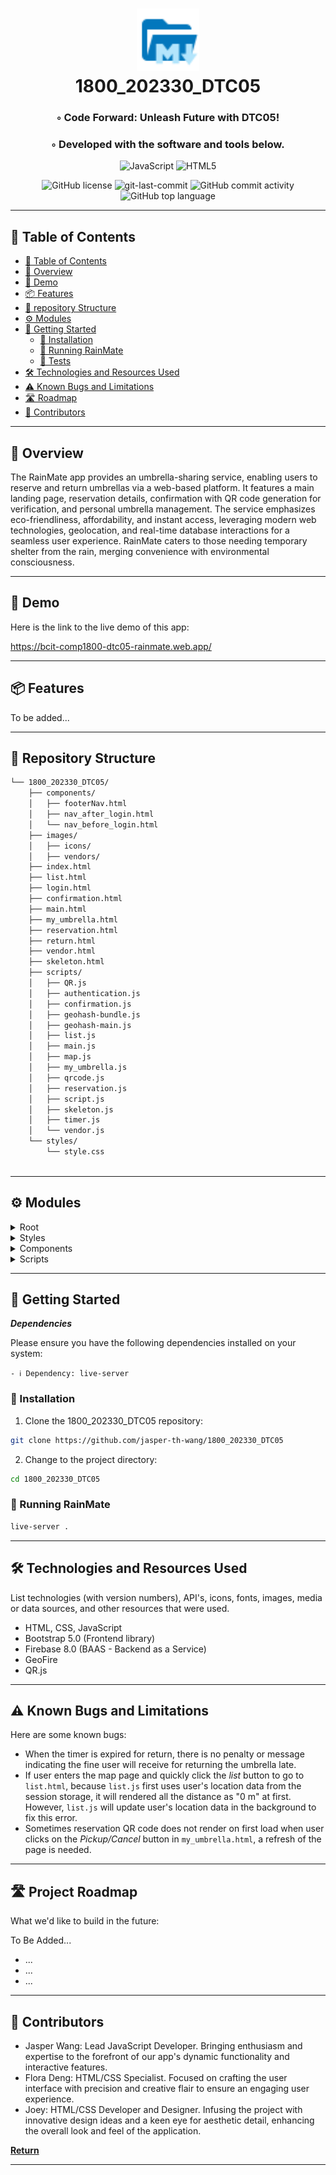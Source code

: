 <div align="center">
<h1 align="center">
<img src="https://raw.githubusercontent.com/PKief/vscode-material-icon-theme/ec559a9f6bfd399b82bb44393651661b08aaf7ba/icons/folder-markdown-open.svg" width="100" />
<br>1800_202330_DTC05</h1>
<h3>◦ Code Forward: Unleash Future with DTC05!</h3>
<h3>◦ Developed with the software and tools below.</h3>

<p align="center">
<img src="https://img.shields.io/badge/JavaScript-F7DF1E.svg?style=flat-square&logo=JavaScript&logoColor=black" alt="JavaScript" />
<img src="https://img.shields.io/badge/HTML5-E34F26.svg?style=flat-square&logo=HTML5&logoColor=white" alt="HTML5" />
</p>
<img src="https://img.shields.io/github/license/jasper-th-wang/1800_202330_DTC05?style=flat-square&color=5D6D7E" alt="GitHub license" />
<img src="https://img.shields.io/github/last-commit/jasper-th-wang/1800_202330_DTC05?style=flat-square&color=5D6D7E" alt="git-last-commit" />
<img src="https://img.shields.io/github/commit-activity/m/jasper-th-wang/1800_202330_DTC05?style=flat-square&color=5D6D7E" alt="GitHub commit activity" />
<img src="https://img.shields.io/github/languages/top/jasper-th-wang/1800_202330_DTC05?style=flat-square&color=5D6D7E" alt="GitHub top language" />
</div>

---

## 📖 Table of Contents
- [📖 Table of Contents](#-table-of-contents)
- [📍 Overview](#-overview)
- [🎈 Demo](#-demo)
- [📦 Features](#-features)
- [📂 repository Structure](#-repository-structure)
- [⚙️ Modules](#modules)
- [🚀 Getting Started](#-getting-started)
    - [🔧 Installation](#-installation)
    - [🤖 Running RainMate](#-running-rainmate)
    - [🧪 Tests](#-tests)
- [🛠️ Technologies and Resources Used](#-technologies-and-resources-used)
- [⚠️ Known Bugs and Limitations](#-known-bugs-and-limitations)
- [🛣 Roadmap](#-roadmap)
- [👏 Contributors](#-contributors)

---


## 📍 Overview

The RainMate app provides an umbrella-sharing service, enabling users to reserve and return umbrellas via a web-based platform. It features a main landing page, reservation details, confirmation with QR code generation for verification, and personal umbrella management. The service emphasizes eco-friendliness, affordability, and instant access, leveraging modern web technologies, geolocation, and real-time database interactions for a seamless user experience. RainMate caters to those needing temporary shelter from the rain, merging convenience with environmental consciousness.


---

## 🎈 Demo

Here is the link to the live demo of this app:

https://bcit-comp1800-dtc05-rainmate.web.app/

---

## 📦 Features

To be added...

---


## 📂 Repository Structure

```sh
└── 1800_202330_DTC05/
    ├── components/
    │   ├── footerNav.html
    │   ├── nav_after_login.html
    │   └── nav_before_login.html
    ├── images/
    │   ├── icons/
    │   ├── vendors/
    ├── index.html
    ├── list.html
    ├── login.html
    ├── confirmation.html
    ├── main.html
    ├── my_umbrella.html
    ├── reservation.html
    ├── return.html
    ├── vendor.html
    ├── skeleton.html
    ├── scripts/
    │   ├── QR.js
    │   ├── authentication.js
    │   ├── confirmation.js
    │   ├── geohash-bundle.js
    │   ├── geohash-main.js
    │   ├── list.js
    │   ├── main.js
    │   ├── map.js
    │   ├── my_umbrella.js
    │   ├── qrcode.js
    │   ├── reservation.js
    │   ├── script.js
    │   ├── skeleton.js
    │   ├── timer.js
    │   └── vendor.js
    └── styles/
        └── style.css
    

```

---


## ⚙️ Modules

<details closed><summary>Root</summary>

| File                                                                                                 | Summary                                                                                                                                                                                                                                                                                                                                                                                                                                                                                                                                                                                                                                                                                            |
| ---                                                                                                  | ---                                                                                                                                                                                                                                                                                                                                                                                                                                                                                                                                                                                                                                                                                                |
| [index.html](https://github.com/jasper-th-wang/1800_202330_DTC05/blob/main/index.html)               | The provided code is an HTML template for the main landing page of RainMate, an umbrella-sharing service app. It includes metadata, links to jQuery, Bootstrap, Firebase libraries, Google Fonts, and stylesheets. The body consists of a navigation bar, a welcome section promoting the service, a section explaining its benefits (Instant Access, Affordable, Eco-friendly), a video demonstrating app usage, a signup prompt, and a footer with copyright and contact links. JavaScript at the bottom ensures users start logged out. The associated directory structure suggests various HTML pages, UI components, images, and scripts, indicating a feature-rich web application.          |
| [reservation.html](https://github.com/jasper-th-wang/1800_202330_DTC05/blob/main/reservation.html)   | This HTML file is a template for a Reservation Details page as part of the RainMate umbrella rental service. It outlines rental rules and provides confirm/cancel actions. It leverages Bootstrap for styling, loads custom styles, and integrates Firebase for backend services. The page dynamically loads navigation and footer components, likely through the referenced JavaScript files. It requires the user to adhere to rental timings, return policies, and provides guidance for cancellations and emergencies.                                                                                                                                                                         |
| [confirmation.html](https://github.com/jasper-th-wang/1800_202330_DTC05/blob/main/confirmation.html) | This HTML document is a reservation confirmation page equipped with Bootstrap and jQuery, leveraging Firebase for backend functionalities. It displays a success message confirming a user's reservation and provides QR code functionality, likely for reservation verification. There are links to return to the main map or to view personal umbrella details. Additional scripts enhance page interactivity and connectivity with backend services, while custom styles are applied for visual presentation.                                                                                                                                                                                   |
| [my_umbrella.html](https://github.com/jasper-th-wang/1800_202330_DTC05/blob/main/my_umbrella.html)   | This HTML file is for the My Umbrella page of RainMate, a web application for umbrella reservation. It includes a welcome message, timer display, reservation details, QR code modal, and navigational elements. It utilizes Bootstrap for layout and styling, jQuery for DOM manipulation, and Firebase for backend services—authentication, database, and storage. Custom scripts manage UI interactions and the app's functionality. Google fonts and Material icons are used for typography and UI icons, with custom styling for the umbrella icon.                                                                                                                                           |
| [list.html](https://github.com/jasper-th-wang/1800_202330_DTC05/blob/main/list.html)                 | The HTML document list.html serves as the listing page for the RainMate app, setting up a web interface that includes a navbar, a content section with a distance filter and a results display, and a footer. It employs Bootstrap for styling, loads fonts from Google (Bree Serif, Pacifico, Tilt Neon, and Barlow), and uses Firebase for backend services. Custom styling is applied from style.css. The page features interactive elements for filtering results based on distance and dynamically displaying vendor information within a template. JavaScript files for functionality are linked at the bottom.                                                                              |
| [skeleton.html](https://github.com/jasper-th-wang/1800_202330_DTC05/blob/main/skeleton.html)         | The provided HTML skeleton template, named `skeleton.html`, is part of a project named RainMate. It defines the base structure for web pages with essential meta tags, links to jQuery, Bootstrap CDN, Google Fonts, Firebase Libraries for authentication and Firestore, and a Google Material Icons stylesheet. The file also links to a custom global stylesheet and includes a loader animation. It preloads components for the navbar and initializes Firebase and other scripts essential for the application's functionality.                                                                                                                                                               |
| [login.html](https://github.com/jasper-th-wang/1800_202330_DTC05/blob/main/login.html)               | The HTML code renders a login page for RainMate, utilizing Bootstrap for styling and responsive design, along with jQuery. It includes Google Fonts and Material Icons for aesthetics. The page integrates Firebase for user authentication, employing Firebase libraries for managing the app, authentication, and UI components. It loads custom styles from style.css in the styles directory and JavaScript for functional aspects from authentication.js and skeleton.js in the scripts directory, with Firebase configuration presumably in firebaseAPI.js. The body consists of a navigation bar, a container with a login prompt, and placeholders for Firebase UI and a loader animation. |
| [main.html](https://github.com/jasper-th-wang/1800_202330_DTC05/blob/main/main.html)                 | The provided code is an HTML page for RainMate, which includes headers with CSS and JS resources such as Bootstrap, jQuery, Firebase, Google Fonts, and Mapbox. The body contains a loader animation, a toggling navbar to switch between Map and List views, a Mapbox container for displaying maps, and a footer navigation bar. Additionally, there are references to custom scripts and styles for page functionality and aesthetics.                                                                                                                                                                                                                                                          |
| [vendor.html](https://github.com/jasper-th-wang/1800_202330_DTC05/blob/main/vendor.html)             | The HTML page, vendor.html, is a part of a web application named RainMate that deals with umbrella reservations. It utilizes jQuery, Bootstrap, Google Fonts, Google Material Icons, and Firebase for functionality and styling. The page shows a vendor's details, including an image, availability of umbrellas, location, operational hours, and contact information. It features dynamic elements such as buttons for reserving and returning umbrellas, with conditions for display. The navigation bar and footer are modular components, and specific scripts for page behavior and Firebase implementation are linked.                                                                     |
| [return.html](https://github.com/jasper-th-wang/1800_202330_DTC05/blob/main/return.html)             | The return.html page provides instructions and conditions for returning an umbrella to a participating store, within a two-day limit to avoid additional fees. It includes navigational elements, loading indicators, and scripts for QR code generation and Firebase integration, alongside external libraries like jQuery, Bootstrap, and Google Fonts, enhancing functionality and design aesthetics. It also contains back-navigation and action buttons linked to the application's map and user-specific umbrella information.                                                                                                                                                               |

</details>

<details closed><summary>Styles</summary>

| File                                                                                        | Summary                                                                                                                                                                                                                                                                                                                                                                                                                                                                                                                                                                                                                                                                                                                                                                           |
| ---                                                                                         | ---                                                                                                                                                                                                                                                                                                                                                                                                                                                                                                                                                                                                                                                                                                                                                                               |
| [style.css](https://github.com/jasper-th-wang/1800_202330_DTC05/blob/main/styles/style.css) | The provided code is a CSS stylesheet for a web application with various pages and components, including navigation bars, image backgrounds, buttons, lists, cards, modals, vendor features, map UI, and loading animations. It applies custom styles for smooth scrolling, font families, layout, image handling, and responsive design for different screen sizes. Key functionalities include setting overflow behavior, text and background styling, layout adjustments via padding and margin, button and link customizations, list presentation, modals for pop-up content, and visual feedback with loaders. The code includes media queries for responsive design adjustments, ensuring the application's interface is visually consistent and functional across devices. |

</details>

<details closed><summary>Components</summary>

| File                                                                                                                    | Summary                                                                                                                                                                                                                                                                                                                                                                                                                                                                                                      |
| ---                                                                                                                     | ---                                                                                                                                                                                                                                                                                                                                                                                                                                                                                                          |
| [nav_after_login.html](https://github.com/jasper-th-wang/1800_202330_DTC05/blob/main/components/nav_after_login.html)   | The `nav_after_login.html` component is a navigation bar for logged-in users of the RainMate app, featuring links to the app's main map page, the user's personal umbrella management page, and placeholder links for promotional and about pages. It also includes a log-out button that redirects to the homepage. The navigation bar is collapsible, making it responsive for mobile and tablet use.                                                                                                      |
| [nav_before_login.html](https://github.com/jasper-th-wang/1800_202330_DTC05/blob/main/components/nav_before_login.html) | The directory structure reveals a web project with HTML pages, scripts, styles, and images. The nav_before_login.html within components contains a navigational bar for the RainMate website, visible before a user logs in. It includes a company logo linking to the homepage, a collapsible menu with options Why RainMate, About Us, and Contact, and a Sign In button redirecting to the login page. The navigation is responsive and leverages Bootstrap's collapse functionality for smaller screens. |
| [footerNav.html](https://github.com/jasper-th-wang/1800_202330_DTC05/blob/main/components/footerNav.html)               | The provided code segment is an HTML snippet defining a mobile navigation footer with two linked icon elements. The footer contains clickable SVG icons, one for navigating to the main.html page, represented by an explore icon, and another for accessing my_umbrella.html, represented by an umbrella icon. Each icon is enclosed in an anchor tag specifying the target URL, ensuring user navigation within the website upon interaction.                                                              |

</details>

<details closed><summary>Scripts</summary>

| File                                                                                                         | Summary                                                                                                                                                                                                                                                                                                                                                                                                                                                                                                                                                                                                                                                                                                                                                                                                                                                                                                                                                                                                      |
| ---                                                                                                          | ---                                                                                                                                                                                                                                                                                                                                                                                                                                                                                                                                                                                                                                                                                                                                                                                                                                                                                                                                                                                                          |
| [geohash-main.js](https://github.com/jasper-th-wang/1800_202330_DTC05/blob/main/scripts/geohash-main.js)     | This script uses the GeoFire library to perform geospatial queries on Firestore to find vendor records within a specified radius of a center point, accounting for GeoHash precision limitations. It compiles multiple Firestore queries for geohash ranges, merges their results, and filters for actual proximity before returning the set of vendors truly within the desired radius. The main function is made globally accessible through the `window` object for use in a browser context.                                                                                                                                                                                                                                                                                                                                                                                                                                                                                                             |
| [timer.js](https://github.com/jasper-th-wang/1800_202330_DTC05/blob/main/scripts/timer.js)                   | The `timer.js` script initializes a countdown timer based on a Firestore timestamp. If an item has been picked up (`isPickedUp` is true), the due date is set to 2 days later; otherwise, it's 20 minutes later. It updates the countdown every second, displaying days, hours, minutes, and seconds on the element with the id timer. If the countdown expires, it stops updating, notifies the user pickup is unavailable, disables interaction elements, and greys out relevant visual components. The same function code appears duplicated, possibly due to a copy-paste error.                                                                                                                                                                                                                                                                                                                                                                                                                         |
| [skeleton.js](https://github.com/jasper-th-wang/1800_202330_DTC05/blob/main/scripts/skeleton.js)             | The `skeleton.js` script dynamically adjusts navigation elements depending on user authentication status. For authenticated users, it loads navigation templates for after login and a footer. It then retrieves user data from a Firebase database collection, storing it in the session. Unauthenticated users only see the pre-login navigation.                                                                                                                                                                                                                                                                                                                                                                                                                                                                                                                                                                                                                                                          |
| [qrcode.js](https://github.com/jasper-th-wang/1800_202330_DTC05/blob/main/scripts/qrcode.js)                 | The `qrcode.js` script integrates a QR code generation library into the web application without dependencies, allowing for the creation of QR codes using static data. This script is open-source, released under the MIT license, and leverages the technology established by Kazuhiko Arase. The directory structure indicates that the script is part of a larger project with various HTML pages and components, likely facilitating user logins, navigation, reservations, and other interactions which may involve QR code functionality.                                                                                                                                                                                                                                                                                                                                                                                                                                                              |
| [reservation.js](https://github.com/jasper-th-wang/1800_202330_DTC05/blob/main/scripts/reservation.js)       | This script, part of a web application, handles creating a new reservation. It retrieves the vendor ID from the URL, stores reservation details including the user ID, vendor ID, and timestamp in Firebase, and updates the user's current reservation ID in the database. When a reservation form is submitted, it registers the reservation, displays a loading screen, and redirects to a confirmation page. Additionally, it removes a loader on page load. This script depends on Firebase for authentication and data storage.                                                                                                                                                                                                                                                                                                                                                                                                                                                                        |
| [geohash-bundle.js](https://github.com/jasper-th-wang/1800_202330_DTC05/blob/main/scripts/geohash-bundle.js) | This JavaScript code utilizes the `geofire-common` library to provide geolocation functionality for a database collection named vendors. It enables the calculation of a geohash (a string representing location) for specific latitude/longitude coordinates and stores this hash in a database. It includes functions to add geohashes to vendor entries in the database, query vendors within a certain radius of a given center point, and test these functionalities. The `getVendorsInRadius` function is exposed globally to allow querying vendors within a specific radius.                                                                                                                                                                                                                                                                                                                                                                                                                         |
| [list.js](https://github.com/jasper-th-wang/1800_202330_DTC05/blob/main/scripts/list.js)                     | The script list.js integrates with a Firebase backend to generate a dynamic list of vendors on list.html. It retrieves vendor data, creates cards with vendor details, sorts them by proximity to the user's location, and updates distance information post-initialization using geolocation. The user can filter vendors within a specific radius via a UI element, and the search results are updated accordingly. The script handles vendor data storage in session storage, with additional functionality for handling the display of a loading screen and toggle between map and list views.                                                                                                                                                                                                                                                                                                                                                                                                           |
| [vendor.js](https://github.com/jasper-th-wang/1800_202330_DTC05/blob/main/scripts/vendor.js)                 | The `vendor.js` script is used to render vendor details on a webpage, obtaining the vendor ID from the URL query parameters. It fetches this vendor's information from a database, such as umbrella availability, thumbnail image, name, address, and hours of operation, to dynamically populate the relevant sections of the `vendor.html` with these details. Additionally, it controls the display of reservation buttons based on the presence of a current reservation and the status of any reservation (picked up or not), triggering the appropriate UI for returning an umbrella or blocking new reservations if necessary.                                                                                                                                                                                                                                                                                                                                                                        |
| [script.js](https://github.com/jasper-th-wang/1800_202330_DTC05/blob/main/scripts/script.js)                 | This code provides utility functions for a web application, consisting of user logout via Firebase authentication, dynamic loading screen display and removal, distance calculation between user and vendors using latitude and longitude coordinates, updating vendor distances in session storage, and event listeners for toggling between map and list views.                                                                                                                                                                                                                                                                                                                                                                                                                                                                                                                                                                                                                                            |
| [main.js](https://github.com/jasper-th-wang/1800_202330_DTC05/blob/main/scripts/main.js)                     | The `main.js` script manages the display toggle between Map and List views on the `main.html` page within the `1800_202330_DTC05` project directory.                                                                                                                                                                                                                                                                                                                                                                                                                                                                                                                                                                                                                                                                                                                                                                                                                                                         |
| [confirmation.js](https://github.com/jasper-th-wang/1800_202330_DTC05/blob/main/scripts/confirmation.js)     | The script `confirmation.js` is designed to generate and display a QR code on the `confirmation.html` page using a reservation ID fetched from the URL's query parameters. It waits for the document to load, retrieves the id parameter, generates the QR code if the id is present, logs an error if it's not, and then removes the page loader.                                                                                                                                                                                                                                                                                                                                                                                                                                                                                                                                                                                                                                                           |
| [QR.js](https://github.com/jasper-th-wang/1800_202330_DTC05/blob/main/scripts/QR.js)                         | The `QR.js` script facilitates the generation of QR codes for reservations. It retrieves reservation data from the session storage, extracts the reservation ID, and invokes `generateQRCode()` to create a QR code with this ID. If no reservation ID is present, it logs an error. The `generateQRCode()` function creates a QR code with specific dimensions and color scheme, using the qrcode.js library.                                                                                                                                                                                                                                                                                                                                                                                                                                                                                                                                                                                               |
| [map.js](https://github.com/jasper-th-wang/1800_202330_DTC05/blob/main/scripts/map.js)                       | This code is for a web application using MapBox to display an interactive map with dynamic features. It includes functions to:-Parse URL parameters to obtain coordinates for a vendor location.-Create a home button allowing users to view nearby vendors based on the map's center position.-Renders vendors within a specified radius based on map zoom using async data retrieval and adapts radius accordingly.-Generate HTML content for map markers with vendor details (including operating hours, umbrellas available, and image).-Populate and display the map with custom controls, vendor markers (with descriptions as popups), and user geolocation (with high accuracy and tracking).-Dynamically adjust vendor info popup based on user interaction with the map.-Utilize local and session storage to manage location data and vendor details.Overall, the script manages map interactions, dynamically displays vendor information, and responds to user location and input on a webpage. |
| [my_umbrella.js](https://github.com/jasper-th-wang/1800_202330_DTC05/blob/main/scripts/my_umbrella.js)       | The code manages an umbrella rental service where users can reserve, pick up, and return umbrellas. It handles reservations by updating the Firestore database with pickup and return timestamps, and user actions (pickup, return, cancel). It dynamically displays status messages, the vendor's details, manages the reservation timer, and adjusts the vendor's umbrella count. Additionally, modal functionality controls user interactions while handling authentication states. The code emphasizes user experiences by showing loading screens during transactions and incorporates a delayed reload for demonstration purposes.                                                                                                                                                                                                                                                                                                                                                                     |
| [authentication.js](https://github.com/jasper-th-wang/1800_202330_DTC05/blob/main/scripts/authentication.js) | The `authentication.js` script integrates Firebase Authentication with a Firestore backend. It initializes Firebase UI for handling user authentication, setting up a configuration that dictates the sign-in flow (using popups), where users are redirected after successful login, and what authentication providers to offer (currently only email is active). For new users, the script creates a user record in Firestore with details like name, email, signup date, and reservation status, redirecting to main.html upon completion. Existing users are signed in directly. There's also a UI callback to hide the loader once the widget is active.                                                                                                                                                                                                                                                                                                                                                |

</details>

---

## 🚀 Getting Started

***Dependencies***

Please ensure you have the following dependencies installed on your system:

`- ℹ️ Dependency: live-server`

### 🔧 Installation

1. Clone the 1800_202330_DTC05 repository:
```sh
git clone https://github.com/jasper-th-wang/1800_202330_DTC05
```

2. Change to the project directory:
```sh
cd 1800_202330_DTC05
```

### 🤖 Running RainMate

```sh
live-server .
```

---

## 🛠️ Technologies and Resources Used

List technologies (with version numbers), API's, icons, fonts, images, media or data sources, and other resources that were used.

- HTML, CSS, JavaScript
- Bootstrap 5.0 (Frontend library)
- Firebase 8.0 (BAAS - Backend as a Service)
- GeoFire
- QR.js


---

## ⚠️ Known Bugs and Limitations

Here are some known bugs:

- When the timer is expired for return, there is no penalty or message indicating the fine user will receive for returning the umbrella late.
- If user enters the map page and quickly click the *list* button to go to `list.html`, because `list.js` first uses user's location data from the session storage, it will rendered all the distance as "0 m" at first. However, `list.js` will update user's location data in the background to fix this error.
- Sometimes reservation QR code does not render on first load when user clicks on the *Pickup/Cancel* button in `my_umbrella.html`, a refresh of the page is needed.

---


## 🛣 Project Roadmap

What we'd like to build in the future:

To Be Added...
- ...
- ...
- ...


---

## 👏 Contributors

- Jasper Wang: Lead JavaScript Developer. Bringing enthusiasm and expertise to the forefront of our app's dynamic functionality and interactive features.
- Flora Deng: HTML/CSS Specialist. Focused on crafting the user interface with precision and creative flair to ensure an engaging user experience.
- Joey: HTML/CSS Developer and Designer. Infusing the project with innovative design ideas and a keen eye for aesthetic detail, enhancing the overall look and feel of the application.

[**Return**](#Top)

---

